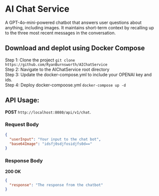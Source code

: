 # AI Chat Service
A GPT-4o-mini-powered chatbot that answers user questions about anything, including images. It maintains short-term context by recalling up to the three most recent messages in the conversation.

## Download and deplot using Docker Compose
Step 1: Clone the project `git clone https://github.com/RyanBurnsworth/AIChatService`  
Step 2: Navigate to the AIChatService root directory  
Step 3: Update the docker-compose.yml to include your OPENAI key and ids.  
Step 4: Deploy docker-compoose.yml `docker-compose up -d`  

## API Usage:
**POST** `http://localhost:8080/api/v1/chat`.  

### Request Body

```json
{
  "userInput": "Your input to the chat bot",
  "base64Image": "idsfj0sdjfosidjfs0d=="  
}
```

### Response Body
**200 OK**  
```json
{
  "response": "The response from the chatbot"
}
```
